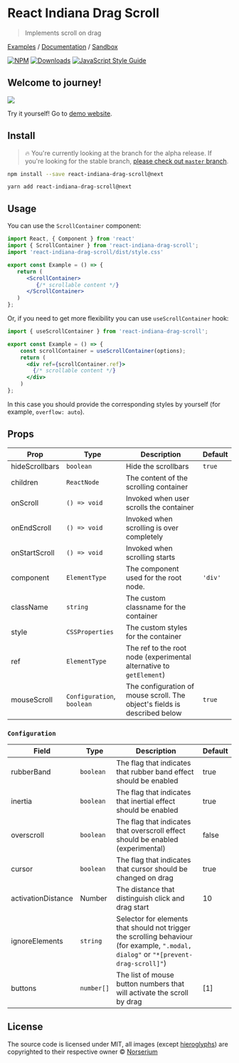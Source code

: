 # React Indiana Drag Scroll

> Implements scroll on drag

[Examples](https://norserium.github.io/react-indiana-drag-scroll/) / [Documentation](https://norserium.github.io/react-indiana-drag-scroll/docs/intro) / [Sandbox](https://codesandbox.io/s/react-indiana-drag-scroll-v-3-e8g0tq?file=/src/index.tsx)

[![NPM](https://img.shields.io/npm/v/react-indiana-drag-scroll/next.svg)](https://www.npmjs.com/package/react-indiana-drag-scroll) <a href="https://npmcharts.com/compare/react-indiana-drag-scroll?minimal=true"><img src="https://img.shields.io/npm/dm/react-indiana-drag-scroll.svg?sanitize=true" alt="Downloads"></a> [![JavaScript Style Guide](https://img.shields.io/badge/code_style-standard-brightgreen.svg)](https://standardjs.com)

## Welcome to journey!

![](https://github.com/norserium/react-indiana-drag-scroll/blob/master/example/demo.gif?raw=true)

Try it yourself! Go to [demo website](https://norserium.github.io/react-indiana-drag-scroll/).


## Install

> :fire: You're currently looking at the branch for the alpha release.  If you're looking for the stable branch, [please check out `master` branch](https://github.com/Norserium/react-indiana-drag-scroll).

```bash
npm install --save react-indiana-drag-scroll@next
```

```bashs
yarn add react-indiana-drag-scroll@next
```

## Usage

You can use the `ScrollContainer` component:

```jsx
import React, { Component } from 'react'
import { ScrollContainer } from 'react-indiana-drag-scroll';
import 'react-indiana-drag-scroll/dist/style.css'

export const Example = () => {
   return (
      <ScrollContainer>
         {/* scrollable content */}
      </ScrollContainer>
   )
};
```

Or, if you need to get more flexibility you can use `useScrollContainer` hook:
```jsx
import { useScrollContainer } from 'react-indiana-drag-scroll';

export const Example = () => {
    const scrollContainer = useScrollContainer(options);
    return (
      <div ref={scrollContainer.ref}>
        {/* scrollable content */}
      </div>
    )
};
```

In this case you should provide the corresponding styles by yourself (for example, `overflow: auto`).


## Props

| Prop               | Type           | Description                                                                               | Default |
| ------------------ | -------------- | ----------------------------------------------------------------------------------------- | ------- |
| hideScrollbars     | `boolean`      | Hide the scrollbars                                                                       | `true`  |
| children           | `ReactNode`    | The content of the scrolling container                                                    |
| onScroll           | `() => void`   | Invoked when user scrolls the container                                                   |
| onEndScroll        | `() => void`   | Invoked when scrolling is over completely                                                 |
| onStartScroll      | `() => void`   | Invoked when scrolling starts                                                             |
| component          | `ElementType`  | The component used for the root node.                                                     | `'div'`
| className          | `string`       | The custom classname for the container                                                    |
| style              | `CSSProperties`| The custom styles for the container                                                       |
| ref                | `ElementType`  | The ref to the root node (experimental alternative to `getElement`)                       |
| mouseScroll        | `Configuration`, `boolean` | The configuration of mouse scroll. The object's fields is described below    | `true`

### `Configuration`

| Field              | Type         | Description                                                                               | Default |
| ------------------ | ------------ | ----------------------------------------------------------------------------------------- | ------- |
| rubberBand         | `boolean`    | The flag that indicates that rubber band effect should be enabled                         | true    |
| inertia            | `boolean`    | The flag that indicates that inertial effect should be enabled                            | true    |
| overscroll         | `boolean`    | The flag that indicates that overscroll effect should be enabled (experimental)           | false   |
| cursor             | `boolean`    | The flag that indicates that cursor should be changed on drag                             | true    |
| activationDistance | Number       | The distance that distinguish click and drag start                                        | 10      |
| ignoreElements     | `string`     | Selector for elements that should not trigger the scrolling behaviour (for example, `".modal, dialog"` or `"*[prevent-drag-scroll]"`) |
| buttons            | `number[]`   | The list of mouse button numbers that will activate the scroll by drag                    | [1]

## License

The source code is licensed under MIT, all images (except [hieroglyphs](https://www.freepik.com/free-vector/ancient-egypt-hieroglyphics-background-with-flat-design_2754100.htm)) are copyrighted to their respective owner © [Norserium](https://github.com/norserium)
